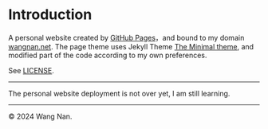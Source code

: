 # Introduction
A personal website created by [GitHub Pages](https://pages.github.com/)，and bound to my domain
[wangnan.net](https://wangnan.net/).
The page theme uses Jekyll Theme [The Minimal theme](https://github.com/pages-themes/minimal),
and modified part of the code according to my own preferences. 

See [LICENSE](/LICENSE).

---

The personal website deployment is not over yet, I am still learning.

---

&copy; 2024 Wang Nan.
